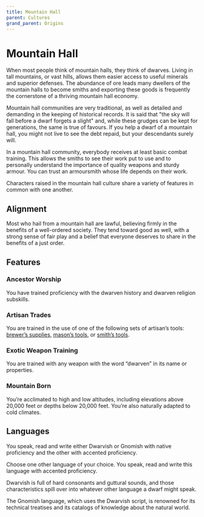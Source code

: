 ```yaml
---
title: Mountain Hall
parent: Cultures
grand_parent: Origins
---
```


# Mountain Hall
When most people think of mountain halls, they think of dwarves. Living in tall mountains, or vast hills, allows them easier access to useful minerals and superior defenses. The abundance of ore leads many dwellers of the mountain halls to become smiths and exporting these goods is frequently the cornerstone of a thriving mountain hall economy.

Mountain hall communities are very traditional, as well as detailed and demanding in the keeping of historical records. It is said that "the sky will fall before a dwarf forgets a slight" and, while these grudges can be kept for generations, the same is true of favours. If you help a dwarf of a mountain hall, you might not live to see the debt repaid, but your descendants surely will.

In a mountain hall community, everybody receives at least basic combat training. This allows the smiths to see their work put to use and to personally understand the importance of quality weapons and sturdy armour. You can trust an armoursmith whose life depends on their work.

Characters raised in the mountain hall culture share a variety of features in common with one another.

## Alignment
Most who hail from a mountain hall are lawful, believing firmly in the benefits of a well-ordered society. They tend toward good as well, with a strong sense of fair play and a belief that everyone deserves to share in the benefits of a just order.

## Features

### Ancestor Worship
You have trained proficiency with the dwarven history and dwarven religion subskills.

### Artisan Trades
You are trained in the use of one of the following sets of artisan’s tools: [brewer’s supplies](https://stormchaserroleplaying.com/stormchaserRPG/Equipment/Tools/ArtisansTools/#brewers-supplies), [mason’s tools](https://stormchaserroleplaying.com/stormchaserRPG/Equipment/Tools/ArtisansTools/#masons-tools), or [smith’s tools](https://stormchaserroleplaying.com/stormchaserRPG/Equipment/Tools/ArtisansTools/#smiths-tools).

### Exotic Weapon Training
You are trained with any weapon with the word “dwarven” in its name or properties.

### Mountain Born
You’re acclimated to high and low altitudes, including elevations above 20,000 feet or depths below 20,000 feet. You’re also naturally adapted to cold climates.

## Languages
You speak, read and write either Dwarvish or Gnomish with native proficiency and the other with accented proficiency.

Choose one other language of your choice. You speak, read and write this language with accented proficiency.

Dwarvish is full of hard consonants and guttural sounds, and those characteristics spill over into whatever other language a dwarf might speak.

The Gnomish language, which uses the Dwarvish script, is renowned for its technical treatises and its catalogs of knowledge about the natural world.
